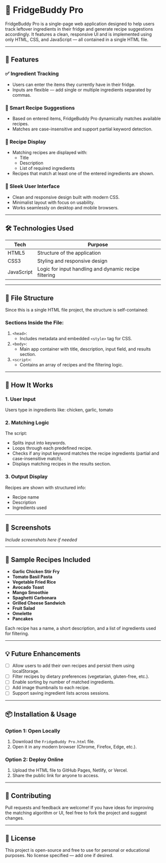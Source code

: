 # 🧊 FridgeBuddy Pro

FridgeBuddy Pro is a single-page web application designed to help users track leftover ingredients in their fridge and generate recipe suggestions accordingly. It features a clean, responsive UI and is implemented using only HTML, CSS, and JavaScript — all contained in a single HTML file.

---

## 🚀 Features

### ✅ Ingredient Tracking
- Users can enter the items they currently have in their fridge.
- Inputs are flexible — add single or multiple ingredients separated by commas.

### 🧠 Smart Recipe Suggestions
- Based on entered items, FridgeBuddy Pro dynamically matches available recipes.
- Matches are case-insensitive and support partial keyword detection.

### 🍲 Recipe Display
- Matching recipes are displayed with:
  - Title
  - Description
  - List of required ingredients
- Recipes that match at least one of the entered ingredients are shown.

### 🎨 Sleek User Interface
- Clean and responsive design built with modern CSS.
- Minimalist layout with focus on usability.
- Works seamlessly on desktop and mobile browsers.

---

## 🛠️ Technologies Used

| Tech         | Purpose                          |
|--------------|----------------------------------|
| HTML5        | Structure of the application     |
| CSS3         | Styling and responsive design    |
| JavaScript   | Logic for input handling and dynamic recipe filtering |

---

## 📂 File Structure

Since this is a single HTML file project, the structure is self-contained:

### Sections Inside the File:
1. `<head>`:
   - Includes metadata and embedded `<style>` tag for CSS.
2. `<body>`:
   - Main app container with title, description, input field, and results section.
3. `<script>`:
   - Contains an array of recipes and the filtering logic.

---

## 🧪 How It Works

### 1. User Input
Users type in ingredients like:
chicken, garlic, tomato
### 2. Matching Logic
The script:
- Splits input into keywords.
- Loops through each predefined recipe.
- Checks if any input keyword matches the recipe ingredients (partial and case-insensitive match).
- Displays matching recipes in the results section.

### 3. Output Display
Recipes are shown with structured info:
- Recipe name
- Description
- Ingredients used

---

## 📸 Screenshots

_Include screenshots here if needed_

---

## 🧾 Sample Recipes Included

- **Garlic Chicken Stir Fry**
- **Tomato Basil Pasta**
- **Vegetable Fried Rice**
- **Avocado Toast**
- **Mango Smoothie**
- **Spaghetti Carbonara**
- **Grilled Cheese Sandwich**
- **Fruit Salad**
- **Omelette**
- **Pancakes**

Each recipe has a name, a short description, and a list of ingredients used for filtering.

---

## 💡 Future Enhancements

- [ ] Allow users to add their own recipes and persist them using localStorage.
- [ ] Filter recipes by dietary preferences (vegetarian, gluten-free, etc.).
- [ ] Enable sorting by number of matched ingredients.
- [ ] Add image thumbnails to each recipe.
- [ ] Support saving ingredient lists across sessions.

---

## 📦 Installation & Usage

### Option 1: Open Locally
1. Download the `FridgeBuddy Pro.html` file.
2. Open it in any modern browser (Chrome, Firefox, Edge, etc.).

### Option 2: Deploy Online
1. Upload the HTML file to GitHub Pages, Netlify, or Vercel.
2. Share the public link for anyone to access.

---

## 🤝 Contributing

Pull requests and feedback are welcome! If you have ideas for improving the matching algorithm or UI, feel free to fork the project and suggest changes.

---

## 📄 License

This project is open-source and free to use for personal or educational purposes. No license specified — add one if desired.


